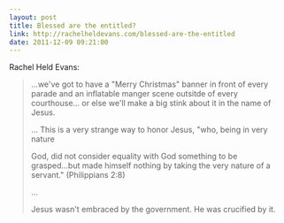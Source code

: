 ```yaml
---
layout: post
title: Blessed are the entitled?
link: http://rachelheldevans.com/blessed-are-the-entitled
date: 2011-12-09 09:21:00
---
```


Rachel Held Evans:
> ...we've got to have a "Merry Christmas" banner in front of every
> parade and an inflatable manger scene outsitde of every courthouse...
> or else we'll make a big stink about it in the name of Jesus.
> 
> ...
> This is a very strange way to honor Jesus, "who, being in very nature
> 
> God, did not consider equality with God something to be grasped...but
> made himself nothing by taking the very nature of a servant."
> (Philippians 2:8)
> 
> ...
> 
> Jesus wasn't embraced by the government. He was crucified by it.
